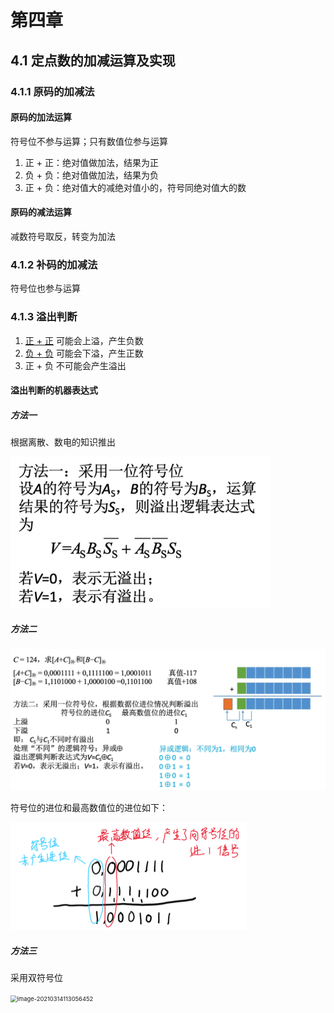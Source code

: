 # 第四章

## 4.1 定点数的加减运算及实现

### 4.1.1 原码的加减法

#### 原码的加法运算

符号位不参与运算；只有数值位参与运算

1. 正 + 正：绝对值做加法，结果为正
2. 负 + 负：绝对值做加法，结果为负
3. 正 + 负：绝对值大的减绝对值小的，符号同绝对值大的数

#### 原码的减法运算

减数符号取反，转变为加法

### 4.1.2 补码的加减法

符号位也参与运算

### 4.1.3 溢出判断

1. <u>正 + 正</u> 可能会上溢，产生负数
2. <u>负 + 负</u> 可能会下溢，产生正数
3. 正 + 负 不可能会产生溢出

#### 溢出判断的机器表达式

##### 方法一

根据离散、数电的知识推出

<img src="doc/image-20210314104948516.png" alt="image-20210314104948516" style="zoom:67%;" />	

##### 方法二

![image-20210314111527719](doc/image-20210314111527719.png)

符号位的进位和最高数值位的进位如下：

<img src="doc/image-20210314112716825.png" alt="image-20210314112716825" style="zoom:50%;" />	

##### 方法三

采用双符号位

<img src="../../../Users/Bencyq/AppData/Roaming/Typora/typora-user-images/image-20210314113056452.png" alt="image-20210314113056452" style="zoom:67%;" />	